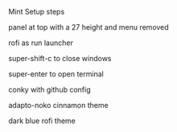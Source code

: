 Mint Setup steps

panel at top with a 27 height and menu removed

rofi as run launcher

super-shift-c to close windows

super-enter to open terminal

conky with github config

adapto-noko cinnamon theme

dark blue rofi theme
